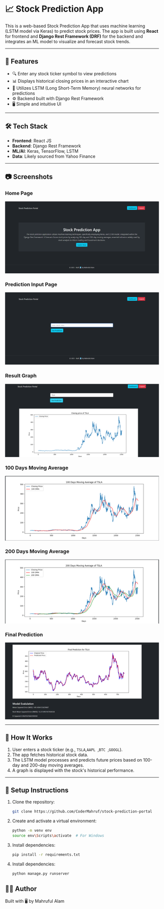 # 📈 Stock Prediction App

This is a web-based Stock Prediction App that uses machine learning (LSTM model via Keras) to predict stock prices. The app is built using **React** for frontend and **Django Rest Framework (DRF)** for the backend and integrates an ML model to visualize and forecast stock trends.

---

## 🚀 Features

- 🔍 Enter any stock ticker symbol to view predictions
- 📊 Displays historical closing prices in an interactive chart
- 🧠 Utilizes LSTM (Long Short-Term Memory) neural networks for predictions
- ⚙️ Backend built with Django Rest Framework
- 🖥️ Simple and intuitive UI

---

## 🛠️ Tech Stack

- **Frontend**: React JS
- **Backend**: Django Rest Framework
- **ML/AI**: Keras, TensorFlow, LSTM
- **Data**: Likely sourced from Yahoo Finance

---

## 📷 Screenshots

### Home Page
![Home](./screenshots/1.png)

### Prediction Input Page
![Input](./screenshots/2.png)

### Result Graph
![Result](./screenshots/3.png)
### 100 Days Moving Average
![Result](./screenshots/4.png)
### 200 Days Moving Average
![Result](./screenshots/5.png)
### Final Prediction
![Result](./screenshots/6.png)

---

## 🧪 How It Works

1. User enters a stock ticker (e.g., `TSLA`,`AAPL `,`BTC `,`GOOGL`).
2. The app fetches historical stock data.
3. The LSTM model processes and predicts future prices based on 100-day and 200-day moving averages.
4. A graph is displayed with the stock's historical performance.

---

## 🧰 Setup Instructions

1. Clone the repository:
   ```bash
   git clone https://github.com/CoderMahruf/stock-prediction-portal

2. Create and activate a virtual environment:
   ``` bash
   python -m venv env
   source env\Scripts\activate  # For Windows

3. Install dependencies:
   ``` bash
   pip install -r requirements.txt


4. Install dependencies:
   ``` bash
   python manage.py runserver

## 🧑‍💻 Author
Built with 🖥️ by Mahruful Alam